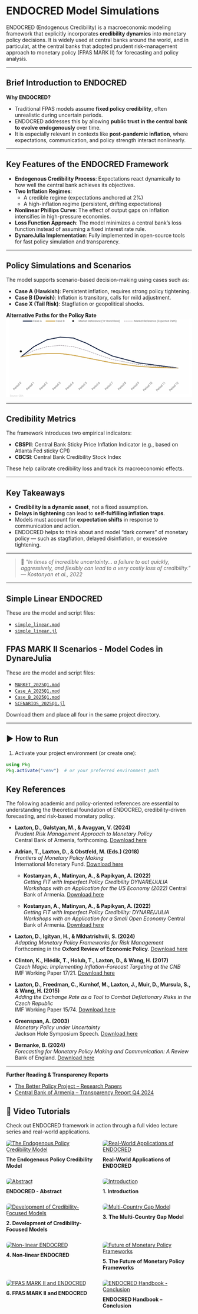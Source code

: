 # ENDOCRED Model Simulations

ENDOCRED (Endogenous Credibility) is a macroeconomic modeling framework that explicitly incorporates **credibility dynamics** into monetary policy decisions. It is widely used at central banks around the world, and in particulat, at the central banks that adopted prudent risk-management approach to monetary policy (FPAS MARK II) for forecasting and policy analysis.

---

## Brief Introduction to ENDOCRED

**Why ENDOCRED?**

- Traditional FPAS models assume **fixed policy credibility**, often unrealistic during uncertain periods.
- ENDOCRED addresses this by allowing **public trust in the central bank to evolve endogenously** over time.
- It is especially relevant in contexts like **post-pandemic inflation**, where expectations, communication, and policy strength interact nonlinearly.

---

## Key Features of the ENDOCRED Framework

- **Endogenous Credibility Process**: Expectations react dynamically to how well the central bank achieves its objectives.
- **Two Inflation Regimes**:
  - A credible regime (expectations anchored at 2%)
  - A high-inflation regime (persistent, drifting expectations)
- **Nonlinear Phillips Curve**: The effect of output gaps on inflation intensifies in high-pressure economies.
- **Loss Function Approach**: The model minimizes a central bank’s loss function instead of assuming a fixed interest rate rule.
- **DynareJulia Implementation**: Fully implemented in open-source tools for fast policy simulation and transparency.

---

## Policy Simulations and Scenarios

The model supports scenario-based decision-making using cases such as:

- **Case A (Hawkish)**: Persistent inflation, requires strong policy tightening.
- **Case B (Dovish)**: Inflation is transitory, calls for mild adjustment.
- **Case X (Tail Risk)**: Stagflation or geopolitical shocks.

**Alternative Paths for the Policy Rate**
![Scenario Simulation Output](images/scenarios.png)


---

## Credibility Metrics

The framework introduces two empirical indicators:

- **CBSPII**: Central Bank Sticky Price Inflation Indicator (e.g., based on Atlanta Fed sticky CPI)
- **CBCSI**: Central Bank Credibility Stock Index

These help calibrate credibility loss and track its macroeconomic effects.

---

## Key Takeaways

- **Credibility is a dynamic asset**, not a fixed assumption.
- **Delays in tightening** can lead to **self-fulfilling inflation traps**.
- Models must account for **expectation shifts** in response to communication and action.
- ENDOCRED helps to think about and model “dark corners” of monetary policy — such as stagflation, delayed disinflation, or excessive tightening.

---

> 📖 _"In times of incredible uncertainty... a failure to act quickly, aggressively, and flexibly can lead to a very costly loss of credibility."_  
> — _Kostanyan et al., 2022_

---

## Simple Linear ENDOCRED

These are the model and script files:

- [`simple_linear.mod`](models/simple_linear.mod)
- [`simple_linear.jl`](models/simple_linear.jl)


## FPAS MARK II Scenarios - Model Codes in DynareJulia 

These are the model and script files:

- [`MARKET_2025Q1.mod`](models/MARKET_2025Q1.mod)
- [`Case_A_2025Q1.mod`](models/Case_A_2025Q1.mod)
- [`Case_B_2025Q1.mod`](models/Case_B_2025Q1.mod)
- [`SCENARIOS_2025Q1.jl`](models/SCENARIOS_2025Q1.jl)

Download them and place all four in the same project directory.

---

## ▶️ How to Run

1. Activate your project environment (or create one):

```julia
using Pkg
Pkg.activate("venv")  # or your preferred environment path
```


## Key References

The following academic and policy-oriented references are essential to understanding the theoretical foundation of ENDOCRED, credibility-driven forecasting, and risk-based monetary policy.

- **Laxton, D., Galstyan, M., & Avagyan, V. (2024)**  
  *Prudent Risk Management Approach to Monetary Policy*  
  Central Bank of Armenia, forthcoming.
  [Download here](https://www.thebetterpolicyproject.org/_files/ugd/bf672a_44316592afd24e26add8648beeb507a2.pdf)

- **Adrian, T., Laxton, D., & Obstfeld, M. (Eds.) (2018)**  
  *Frontiers of Monetary Policy Making*  
  International Monetary Fund.
  [Download here](https://www.thebetterpolicyproject.org/_files/ugd/bf672a_8de64ff0b60b4b5b84ce827b82627fe8.pdf)

  - **Kostanyan, A., Matinyan, A., & Papikyan, A. (2022)**  
  *Getting FIT with Imperfect Policy Credibility 
  DYNARE/JULIA Workshops with an Application for the US  Economy (2022)*
  Central Bank of Armenia.
  [Download here](https://www.thebetterpolicyproject.org/_files/ugd/bf672a_9c8ffebeb3fd4a4089dd58df49912efc.pdf)

  - **Kostanyan, A., Matinyan, A., & Papikyan, A. (2022)**  
  *Getting FIT with Imperfect Policy Credibility:
  DYNARE/JULIA Workshops with an Application for a Small Open Economy*
  Central Bank of Armenia.
  [Download here](https://www.thebetterpolicyproject.org/_files/ugd/bf672a_8367dd41c9bf4293af461464187ad2a1.pdf)

- **Laxton, D., Igityan, H., & Mkhatrishvili, S. (2024)**  
  *Adapting Monetary Policy Frameworks for Risk Management*  
  Forthcoming in the **Oxford Review of Economic Policy**.
  [Download here](https://www.thebetterpolicyproject.org/_files/ugd/bf672a_de842ff248ea4351b5c31b172e3fca22.pdf)

- **Clinton, K., Hlédik, T., Holub, T., Laxton, D., & Wang, H. (2017)**  
  *Czech Magic: Implementing Inflation-Forecast Targeting at the CNB*  
  IMF Working Paper 17/21.
  [Download here](https://www.imf.org/en/Publications/WP/Issues/2017/01/20/Czech-Magic-Implementing-Inflation-Forecast-Targeting-at-the-CNB-44604)

- **Laxton, D., Freedman, C., Kumhof, M., Laxton, J., Muir, D., Mursula, S., & Wang, H. (2015)**  
  *Adding the Exchange Rate as a Tool to Combat Deflationary Risks in the Czech Republic*  
  IMF Working Paper 15/74.
  [Download here](https://www.imf.org/en/Publications/WP/Issues/2016/12/31/Adding-the-Exchange-Rate-as-a-Tool-to-Combat-Deflationary-Risks-in-the-Czech-Republic-42771)

- **Greenspan, A. (2003)**  
  *Monetary Policy under Uncertainty*  
  Jackson Hole Symposium Speech. 
  [Download here](https://www.federalreserve.gov/boarddocs/speeches/2003/20030829/default.htm)

- **Bernanke, B. (2024)**  
  *Forecasting for Monetary Policy Making and Communication: A Review*  
  Bank of England. 
  [Download here](https://www.bankofengland.co.uk/independent-evaluation-office/forecasting-for-monetary-policy-making-and-communication-at-the-bank-of-england-a-review)

---

**Further Reading & Transparency Reports**  
- [The Better Policy Project – Research Papers](https://www.thebetterpolicyproject.org/research-papers)  
- [Central Bank of Armenia – Transparency Report Q4 2024](https://www.cba.am/EN/pmessagesannouncements/Transparency_Report_Q42024_Eng.pdf)


## 🎥 Video Tutorials

Check out ENDOCRED framework in action through a full video lecture series and real-world applications.

<style>
.video-grid {
  display: flex;
  flex-wrap: wrap;
  gap: 20px;
}
.video-grid .video {
  flex: 1 1 calc(50% - 20px);
  box-sizing: border-box;
}
.video-grid img {
  width: 100%;
  height: auto;
  border-radius: 6px;
}
.video-grid h4 {
  margin: 10px 0 5px;
}
</style>

<div class="video-grid">

<div class="video">
  <a href="https://www.youtube.com/watch?v=dA45w1VwkVk" target="_blank">
    <img src="https://img.youtube.com/vi/dA45w1VwkVk/hqdefault.jpg" alt="The Endogenous Policy Credibility Model">
  </a>
  <h4>The Endogenous Policy Credibility Model</h4>
</div>

<div class="video">
  <a href="https://www.youtube.com/watch?v=0Q_XUtJMMoM" target="_blank">
    <img src="https://img.youtube.com/vi/0Q_XUtJMMoM/hqdefault.jpg" alt="Real-World Applications of ENDOCRED">
  </a>
  <h4>Real-World Applications of ENDOCRED</h4>
</div>

<div class="video">
  <a href="https://www.youtube.com/watch?v=MCWz0ABu_Z0" target="_blank">
    <img src="https://img.youtube.com/vi/MCWz0ABu_Z0/hqdefault.jpg" alt="Abstract">
  </a>
  <h4>ENDOCRED - Abstract</h4>
</div>

<div class="video">
  <a href="https://www.youtube.com/watch?v=vyG-wxkkhzA" target="_blank">
    <img src="https://img.youtube.com/vi/vyG-wxkkhzA/hqdefault.jpg" alt="Introduction">
  </a>
  <h4>1. Introduction</h4>
</div>

<div class="video">
  <a href="https://www.youtube.com/watch?v=rmi8G5gJgcU" target="_blank">
    <img src="https://img.youtube.com/vi/rmi8G5gJgcU/hqdefault.jpg" alt="Development of Credibility-Focused Models">
  </a>
  <h4>2. Development of Credibility-Focused Models</h4>
</div>

<div class="video">
  <a href="https://www.youtube.com/watch?v=UHr-JwT5NLE" target="_blank">
    <img src="https://img.youtube.com/vi/UHr-JwT5NLE/hqdefault.jpg" alt="Multi-Country Gap Model">
  </a>
  <h4>3. The Multi-Country Gap Model</h4>
</div>

<div class="video">
  <a href="https://www.youtube.com/watch?v=6a96GlKfjI0" target="_blank">
    <img src="https://img.youtube.com/vi/6a96GlKfjI0/hqdefault.jpg" alt="Non-linear ENDOCRED">
  </a>
  <h4>4. Non-linear ENDOCRED</h4>
</div>

<div class="video">
  <a href="https://www.youtube.com/watch?v=DBGw12gKOwA" target="_blank">
    <img src="https://img.youtube.com/vi/DBGw12gKOwA/hqdefault.jpg" alt="Future of Monetary Policy Frameworks">
  </a>
  <h4>5. The Future of Monetary Policy Frameworks</h4>
</div>

<div class="video">
  <a href="https://www.youtube.com/watch?v=s4DaZzjYdrM" target="_blank">
    <img src="https://img.youtube.com/vi/s4DaZzjYdrM/hqdefault.jpg" alt="FPAS MARK II and ENDOCRED">
  </a>
  <h4>6. FPAS MARK II and ENDOCRED</h4>
</div>

<div class="video">
  <a href="https://www.youtube.com/watch?v=tMxe1iAepks" target="_blank">
    <img src="https://img.youtube.com/vi/tMxe1iAepks/hqdefault.jpg" alt="ENDOCRED Handbook - Conclusion">
  </a>
  <h4>ENDOCRED Handbook – Conclusion</h4>
</div>

</div>

